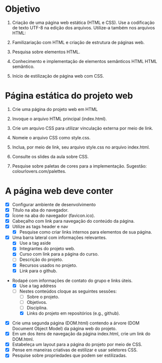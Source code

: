 

# Objetivo

1. Criação de uma página web estática (HTML e CSS).
    Use a codificação de texto UTF-8 na edição dos arquivos.
    Utilize-a também nos arquivos HTML:
        <meta charset="UTF-8">
2. Familizariação com HTML e criação de estrutura de páginas web.

3. Pesquisa sobre elementos HTML.

4. Conhecimento e implementação de elementos semânticos HTML
    HTML semântico.

5. Início de estilização de página web com CSS.


# Página estática do projeto web

1. Crie uma página do projeto web em HTML

2. Invoque o arquivo HTML principal (index.html).

3. Crie um arquivo CSS para utilizar vinculação externa por meio de link.

4. Nomeie o arquivo CSS como style.css.

5. Inclua, por meio de link, seu arquivo style.css no arquivo index.html.

6. Consulte os slides da aula sobre CSS.

7. Pesquise sobre paletas de cores para a implementação.
        Sugestão: colourlovers.com/palettes.


# A página web deve conter

- [x] Configurar ambiente de desenvolvimento
- [x] Título na aba do navegador.
- [x] Ícone na aba do navegador (favicon.ico).
- [x] Cabeçalho com link para navegação do conteúdo da página.
- [x] Utilize as tags header e nav
    - [x] Pesquise como criar links internos para elementos de sua página.
- [x] Uma barra lateral com informações relevantes.
    - [x] Use a tag aside    
    - [x] Integrantes do projeto web.
    - [x] Curso com link para a página do curso.
    - [ ] Descrição do projeto.
    - [x] Recursos usados no projeto.
    - [x] Link para o github.

- Rodapé com informações de contato do grupo e links úteis.
    - [x] Use a tag address
    - [ ] Nestes conteúdos cloque as seguintes sessões:
        - [ ] Sobre o projeto.
        - [ ] Objetivos.
        - [ ] Disciplina.
        - [x] Links do projeto em repositórios (e.g., github).

- [x] Crie uma segunda página (DOM.html) contendo a árvore (DOM Document Object Model) da página web do projeto.
- [x] Em um dos itens de navegação da página index.html, crie um link do DOM.html.
- [x] Estabeleça um layout para a página do projeto por meio de CSS.
- [x] Pense em maneiras criativas de estilizar e usar seletores CSS.
- [x] Pesquise sobre propriedades que podem ser estilizadas.

